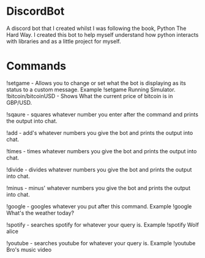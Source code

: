 # DiscordBot
A discord bot that I created whilst I was following the book, Python The Hard Way. I created this bot to help myself understand how python
interacts with libraries and as a little project for myself.

# Commands

!setgame - Allows you to change or set what the bot is displaying as its status to a custom message. Example !setgame Running Simulator.
!bitcoin/bitcoinUSD - Shows What the current price of bitcoin is in GBP/USD.

!sqaure - squares whatever number you enter after the command and prints the output into chat.

!add - add's whatever numbers you give the bot and prints the output into chat.

!times - times whatever numbers you give the bot and prints the output into chat. 

!divide - divides whatever numbers you give the bot and prints the output into chat.

!minus - minus' whatever numbers you give the bot and prints the output into chat.

!google - googles whatever you put after this command. Example !google What's the weather today?

!spotify - searches spotify for whatever your query is. Example !spotify Wolf alice

!youtube - searches youtube for whatever your query is. Example !youtube Bro's music video
